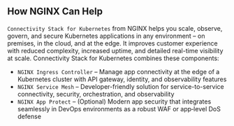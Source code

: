 ## How NGINX Can Help
`Connectivity Stack for Kubernetes` from NGINX helps you scale, observe, govern, and secure Kubernetes applications in any environment – on premises, in the cloud, and at the edge. It improves customer experience with reduced complexity, increased uptime, and detailed real-time visibility at scale. Connectivity Stack for Kubernetes combines these components:
- `NGINX Ingress Controller` – Manage app connectivity at the edge of a Kubernetes cluster with API gateway, identity, and observability features
- `NGINX Service Mesh` – Developer-friendly solution for service-to-service connectivity, security, orchestration, and observability
- `NGINX App Protect` – (Optional) Modern app security that integrates seamlessly in DevOps environments as a robust WAF or app‑level DoS defense